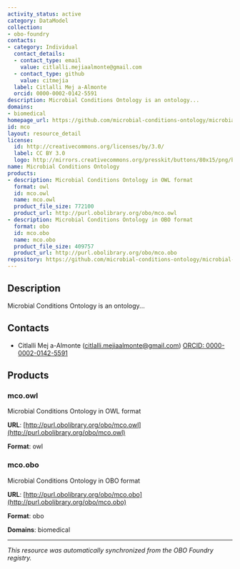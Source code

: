 ```yaml
---
activity_status: active
category: DataModel
collection:
- obo-foundry
contacts:
- category: Individual
  contact_details:
  - contact_type: email
    value: citlalli.mejiaalmonte@gmail.com
  - contact_type: github
    value: citmejia
  label: Citlalli Mej a-Almonte
  orcid: 0000-0002-0142-5591
description: Microbial Conditions Ontology is an ontology...
domains:
- biomedical
homepage_url: https://github.com/microbial-conditions-ontology/microbial-conditions-ontology
id: mco
layout: resource_detail
license:
  id: http://creativecommons.org/licenses/by/3.0/
  label: CC BY 3.0
  logo: http://mirrors.creativecommons.org/presskit/buttons/80x15/png/by.png
name: Microbial Conditions Ontology
products:
- description: Microbial Conditions Ontology in OWL format
  format: owl
  id: mco.owl
  name: mco.owl
  product_file_size: 772100
  product_url: http://purl.obolibrary.org/obo/mco.owl
- description: Microbial Conditions Ontology in OBO format
  format: obo
  id: mco.obo
  name: mco.obo
  product_file_size: 409757
  product_url: http://purl.obolibrary.org/obo/mco.obo
repository: https://github.com/microbial-conditions-ontology/microbial-conditions-ontology
---
```

## Description

Microbial Conditions Ontology is an ontology...

## Contacts

- Citlalli Mej a-Almonte (citlalli.mejiaalmonte@gmail.com) [ORCID: 0000-0002-0142-5591](https://orcid.org/0000-0002-0142-5591)

## Products

### mco.owl

Microbial Conditions Ontology in OWL format

**URL**: [http://purl.obolibrary.org/obo/mco.owl](http://purl.obolibrary.org/obo/mco.owl)

**Format**: owl

### mco.obo

Microbial Conditions Ontology in OBO format

**URL**: [http://purl.obolibrary.org/obo/mco.obo](http://purl.obolibrary.org/obo/mco.obo)

**Format**: obo

**Domains**: biomedical

---

*This resource was automatically synchronized from the OBO Foundry registry.*
